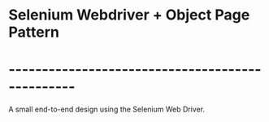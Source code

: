 # Selenium Webdriver + Object Page Pattern

# ------------------------------------------------ # 
A small end-to-end design using the Selenium Web Driver.
